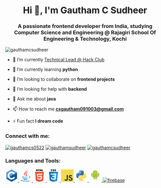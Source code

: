 <h1 align="center">Hi 👋, I'm Gautham C Sudheer</h1>
<h3 align="center">A passionate frontend developer from India, studying Computer Science and Engineering @ Rajagiri School Of Engineering & Technology, Kochi</h3>

<p align="left"> <img src="https://komarev.com/ghpvc/?username=gauthamcsudheer&label=Profile%20views&color=0e75b6&style=flat" alt="gauthamcsudheer" /> </p>

- 🔭 I’m currently [Technical Lead @ Hack Club](https://hackclubrset.tech/)

- 🌱 I’m currently learning **python**

- 👯 I’m looking to collaborate on **frontend projects**

- 🤝 I’m looking for help with **backend**

- 💬 Ask me about **java**

- 📫 How to reach me **csgautham091003@gmail.com**

- ⚡ Fun fact **I dream code**

<h3 align="left">Connect with me:</h3>
<p align="left">
<a href="https://twitter.com/gauthamcs0522" target="blank"><img align="center" src="https://raw.githubusercontent.com/rahuldkjain/github-profile-readme-generator/master/src/images/icons/Social/twitter.svg" alt="gauthamcs0522" height="30" width="40" /></a>
<a href="https://linkedin.com/in/gauthamsudheer" target="blank"><img align="center" src="https://raw.githubusercontent.com/rahuldkjain/github-profile-readme-generator/master/src/images/icons/Social/linked-in-alt.svg" alt="gauthamsudheer" height="30" width="40" /></a>
<a href="https://instagram.com/gauthamcsudheer" target="blank"><img align="center" src="https://raw.githubusercontent.com/rahuldkjain/github-profile-readme-generator/master/src/images/icons/Social/instagram.svg" alt="gauthamcsudheer" height="30" width="40" /></a>
</p>

<h3 align="left">Languages and Tools:</h3>
<p align="left"> <a href="https://www.cprogramming.com/" target="_blank" rel="noreferrer"> <img src="https://raw.githubusercontent.com/devicons/devicon/master/icons/c/c-original.svg" alt="c" width="40" height="40"/> </a> <a href="https://www.java.com" target="_blank" rel="noreferrer"> <img src="https://raw.githubusercontent.com/devicons/devicon/master/icons/java/java-original.svg" alt="java" width="40" height="40"/> </a> <a href="https://www.w3.org/html/" target="_blank" rel="noreferrer"> <img src="https://raw.githubusercontent.com/devicons/devicon/master/icons/html5/html5-original-wordmark.svg" alt="html5" width="40" height="40"/> </a> <a href="https://www.w3schools.com/css/" target="_blank" rel="noreferrer"> <img src="https://raw.githubusercontent.com/devicons/devicon/master/icons/css3/css3-original-wordmark.svg" alt="css3" width="40" height="40"/> </a> <a href="https://developer.mozilla.org/en-US/docs/Web/JavaScript" target="_blank" rel="noreferrer"> <img src="https://raw.githubusercontent.com/devicons/devicon/master/icons/javascript/javascript-original.svg" alt="javascript" width="40" height="40"/> </a> <a href="https://www.python.org" target="_blank" rel="noreferrer"> <img src="https://raw.githubusercontent.com/devicons/devicon/master/icons/python/python-original.svg" alt="python" width="40" height="40"/> </a> <a href="https://developer.android.com" target="_blank" rel="noreferrer"> <img src="https://raw.githubusercontent.com/devicons/devicon/master/icons/android/android-original-wordmark.svg" alt="android" width="40" height="40"/> </a>  <a href="https://firebase.google.com/" target="_blank" rel="noreferrer"> <img src="https://www.vectorlogo.zone/logos/firebase/firebase-icon.svg" alt="firebase" width="40" height="40"/> </a>   </p>
